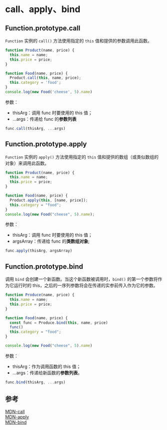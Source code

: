 # call、apply、bind

## Function.prototype.call

`Function` 实例的 `call()` 方法使用指定的 `this` 值和提供的参数调用此函数。

```javascript
function Product(name, price) {
  this.name = name;
  this.price = price;
}

function Food(name, price) {
  Product.call(this, name, price);
  this.category = 'food';
}
console.log(new Food('cheese', 5).name)
```

参数：

- thisArg：调用 func 时要使用的 this 值；
- ...args：传递给 func 的**参数列表**

```javascript
func.call(thisArg, ...args)
```

## Function.prototype.apply

`Function` 实例的 `apply()` 方法使用指定的 `this` 值和提供的数组（或类似数组的对象）来调用此函数。

```javascript
function Product(name, price) {
  this.name = name;
  this.price = price;
}

function Food(name, price) {
  Product.apply(this, [name, price]);
  this.category = "food";
}
console.log(new Food("cheese", 5).name);
```

参数：

- thisArg：调用 func 时要使用的 this 值；
- argsArray：传递给 func 的**类数组对象**;

```javascript
func.apply(thisArg, argsArray)
```

## Function.prototype.bind

调用 `bind` 会创建一个新函数。当这个新函数被调用时，`bind()` 的第一个参数将作为它运行时的 this，之后的一序列参数将会在传递的实参前传入作为它的参数。

```javascript
function Produce(name, price) {
  this.name = name;
  this.price = price;
}

function Food(name, price) {
  const func = Produce.bind(this, name, price)
  func()
  this.category = "food";
}

console.log(new Food("cheese", 5).name)
```

参数：

- thisArg：作为调用函数的 this 值；
- ...args：传递给新函数的**参数列表**。

```javascript
func.bind(thisArg, ...args)
```

## 参考

[MDN-call](https://developer.mozilla.org/zh-CN/docs/Web/JavaScript/Reference/Global_Objects/Function/call)  
[MDN-apply](https://developer.mozilla.org/zh-CN/docs/Web/JavaScript/Reference/Global_Objects/Function/apply)  
[MDN-bind](https://developer.mozilla.org/zh-CN/docs/Web/JavaScript/Reference/Global_Objects/Function/bind)

